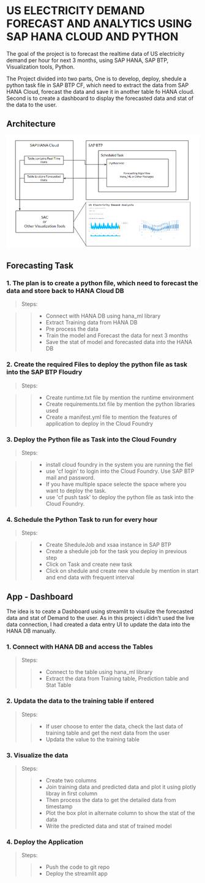 # US ELECTRICITY DEMAND FORECAST AND ANALYTICS USING SAP HANA CLOUD AND PYTHON #

The goal of the project is to forecast the realtime data of US electricity demand per hour for next 3 months, using SAP HANA, SAP BTP, Visualization tools, Python.

The Project divided into two parts, 
One is to develop, deploy, shedule a python task file in SAP BTP CF, which need to extract the data from SAP HANA Cloud, forecast the data and save it in another table fo HANA cloud. 
Second is to create a dashboard to display the forecasted data and stat of the data to the user. 


## Architecture ##

![alt text](https://github.com/KARTHIKEYAN-31/Forecasting_Dashboard_SAP_HANA/blob/main/Images/hana-forecast.PNG)


## Forecasting Task ##

### 1. The plan is to create a python file, which need to forecast the data and store back to HANA Cloud DB ###

> Steps:

>> * Connect with HANA DB using hana_ml library
>> * Extract Training data from HANA DB
>> * Pre process the data
>> * Train the model and Forecast the data for next 3 months
>> * Save the stat of model and forecasted data into the HANA DB

### 2. Create the required Files to deploy the python file as task into the SAP BTP Floudry ###

> Steps:

>> * Create runtime.txt file by mention the runtime environment
>> * Create requirements.txt file by mention the python libraries used
>> * Create a manifest.yml file to mention the features of application to deploy in the Cloud Foundry

### 3. Deploy the Python file as Task into the Cloud Foundry ###

> Steps:

>> * install cloud foundry in the system you are running the fiel
>> * use 'cf login' to login into the Cloud Foundry. Use SAP BTP mail and password.
>> * If you have multiple space selecte the space where you want to deploy the task.
>> * use 'cf push task' to deploy the python file as task into the Cloud Foundry.

### 4. Schedule the Python Task to run for every hour ###

> Steps:

>> * Create SheduleJob and xsaa instance in SAP BTP
>> * Create a shedule job for the task you deploy in previous step
>> * Click on Task and create new task
>> * Click on shedule and create new shedule by mention in start and end data with frequent interval




## App - Dashboard ##

The idea is to ceate a Dashboard using streamlit to visulize the forecasted data and stat of Demand to the user. As in this project i didn't used the live data connection, I had created a data entry UI to update the data into the HANA DB manually.

### 1. Connect with HANA DB and access the Tables ###

> Steps:
>> * Connect to the table using hana_ml library
>> * Extract the data from Training table, Prediction table and Stat Table

### 2. Updata the data to the training table if entered ###

> Steps:
>> * If user choose to enter the data, check the last data of training table and get the next data from the user
>> * Updata the value to the training table

### 3. Visualize the data ###

> Steps:
>> * Create two columns
>> * Join training data and predicted data and plot it using plotly libray in first column
>> * Then process the data to get the detailed data from timestamp
>> * Plot the box plot in alternate column to show the stat of the data
>> * Write the predicted data and stat of trained model

### 4. Deploy the Application ###

> Steps:
>> * Push the code to git repo
>> * Deploy the streamlit app 






















